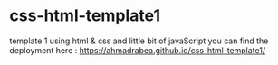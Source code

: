 # css-html-template1
template 1 using html &amp; css and little bit of javaScript 
you can find the deployment here : https://ahmadrabea.github.io/css-html-template1/ 
